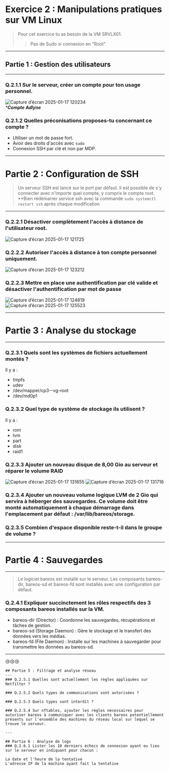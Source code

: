 # Exercice 2 : Manipulations pratiques sur VM Linux
>Pour cet exercice tu as besoin de la VM SRVLX01.
>> Pas de Sudo si connexion en "Root"
---
## Partie 1 : Gestion des utilisateurs<br>
---
### Q.2.1.1 Sur le serveur, créer un compte pour ton usage personnel.
![Capture d’écran 2025-01-17 120234](https://github.com/user-attachments/assets/7969838a-68a6-4bde-97c5-2d47147277c6)  
_***Compte Adlyne**_

### Q.2.1.2 Quelles préconisations proposes-tu concernant ce compte ?
  - Utiliser un mot de passe fort.
  - Avoir des droits d'accès avec
    ```sudo```
  - Connexion SSH par clé et non par MDP.
---
# Partie 2 : Configuration de SSH

>Un serveur SSH est lancé sur le port par défaut.
>Il est possible de s'y connecter avec n'importe quel compte, y compris le compte root.
**Bien rédémarrer service ssh avec la commande ```sudo systemctl restart ssh``` après chaque modification <br>
---
### Q.2.2.1 Désactiver complètement l'accès à distance de l'utilisateur root.

![Capture d’écran 2025-01-17 121725](https://github.com/user-attachments/assets/45324c4c-5892-4938-9ea8-fe823d543703)

### Q.2.2.2 Autoriser l'accès à distance à ton compte personnel uniquement.<br> 
![Capture d’écran 2025-01-17 123212](https://github.com/user-attachments/assets/f49a430e-bc07-44f3-98a2-be801322c875)

### Q.2.2.3 Mettre en place une authentification par clé valide et désactiver l'authentification par mot de passe
![Capture d’écran 2025-01-17 124819](https://github.com/user-attachments/assets/4287d251-92ef-4ea8-91f8-df4b834d7b49)
![Capture d’écran 2025-01-17 125523](https://github.com/user-attachments/assets/86c5a73c-f0a7-47dc-9ae7-b0c2db19e0b4)

---
# Partie 3 : Analyse du stockage
---
### Q.2.3.1 Quels sont les systèmes de fichiers actuellement montés ?
Il y a :
  - tmpfs
  - udev
  - /dev/mapper/cp3--vg-root
  - /dev/md0p1

### Q.2.3.2 Quel type de système de stockage ils utilisent ?
Il y a :
  - rom
  - lvm
  - part
  - disk
  - raid1

### Q.2.3.3 Ajouter un nouveau disque de 8,00 Gio au serveur et réparer le volume RAID
![Capture d’écran 2025-01-17 131655](https://github.com/user-attachments/assets/418a5cc0-5cd4-45be-a703-3a4d6eed06ab)
![Capture d’écran 2025-01-17 131716](https://github.com/user-attachments/assets/b0fd9b7e-803d-4787-9f43-cd6b2502eef7)

### Q.2.3.4 Ajouter un nouveau volume logique LVM de 2 Gio qui servira à héberger des sauvegardes. Ce volume doit être monté automatiquement à chaque démarrage dans l'emplacement par défaut : /var/lib/bareos/storage.

### Q.2.3.5 Combien d'espace disponible reste-t-il dans le groupe de volume ?

---
# Partie 4 : Sauvegardes
---
>Le logiciel bareos est installé sur le serveur.
>Les composants bareos-dir, bareos-sd et bareos-fd sont installés avec une configuration par défaut.

### Q.2.4.1 Expliquer succinctement les rôles respectifs des 3 composants bareos installés sur la VM.

  - bareos-dir (Director) : Coordonne les sauvegardes, récupérations et tâches de gestion.
  - bareos-sd (Storage Daemon) : Gère le stockage et le transfert des données vers les médias.
  - bareos-fd (File Daemon) : Installe sur les machines à sauvegarder pour transmettre les données au bareos-sd.

---

😢😢😢
```
## Partie 5 : Filtrage et analyse réseau
---
### Q.2.5.1 Quelles sont actuellement les règles appliquées sur Netfilter ?

### Q.2.5.2 Quels types de communications sont autorisées ?

### Q.2.5.3 Quels types sont interdit ?

### Q.2.5.4 Sur nftables, ajouter les règles nécessaires pour autoriser bareos à communiquer avec les clients bareos potentiellement présents sur l'ensemble des machines du réseau local sur lequel se trouve le serveur.

---

## Partie 6 : Analyse de logs
### Q.2.6.1 Lister les 10 derniers échecs de connexion ayant eu lieu sur le serveur en indiquant pour chacun :

La date et l'heure de la tentative
L'adresse IP de la machine ayant fait la tentative
